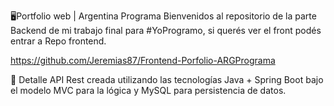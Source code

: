 🖥Portfolio web | Argentina Programa
Bienvenidos al repositorio de la parte Backend de mi trabajo final para #YoProgramo, si querés ver el front podés entrar a Repo frontend.

https://github.com/Jeremias87/Frontend-Porfolio-ARGPrograma

📝 Detalle
API Rest creada utilizando las tecnologías Java + Spring Boot bajo el modelo MVC para la lógica y MySQL para persistencia de datos.

